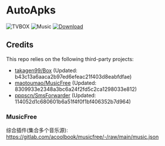 # AutoApks

![TVBOX](https://shields.io/github/actions/workflow/status/Eleba88/AutoApk/tvbox.yml?branch=main&logo=github&label=TVBOX)
![Music](https://shields.io/github/actions/workflow/status/Eleba88/AutoApk/musicfree.yml?branch=main&logo=github&label=Music)
[![Download](https://img.shields.io/github/v/release/Eleba88/AutoApk?color=orange&logoColor=orange&label=Download&logo=DocuSign)](https://github.com/Eleba88/AutoApk/releases/latest)

## Credits
This repo relies on the following third-party projects:
- [takagen99/Box](https://github.com/takagen99/Box) (Updated: b43c13a6aaca2b97ed6efeac21f403d8eabfdfae)
- [maotoumao/MusicFree](https://github.com/maotoumao/MusicFree) (Updated: 8309933e2348a3bc6a24f2fd5c2ca1298033e812)
- [pppscn/SmsForwarder](https://github.com/pppscn/SmsForwarder) (Updated: 114052d1c680601b6a51f4f0f1bf406352b7d964)

### MusicFree
综合插件(集合多个音乐源): https://gitlab.com/acoolbook/musicfree/-/raw/main/music.json